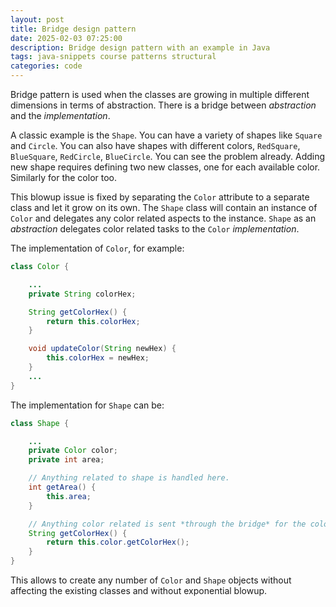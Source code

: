 ```yaml
---
layout: post
title: Bridge design pattern
date: 2025-02-03 07:25:00
description: Bridge design pattern with an example in Java
tags: java-snippets course patterns structural
categories: code
--- 
```


Bridge pattern is used when the classes are growing in multiple different dimensions in terms of abstraction.
There is a bridge between *abstraction* and the *implementation*.

A classic example is the `Shape`. You can have a variety of shapes like `Square` and `Circle`.
You can also have shapes with different colors, `RedSquare`, `BlueSquare`, `RedCircle`, `BlueCircle`.
You can see the problem already.
Adding new shape requires defining two new classes, one for each available color.
Similarly for the color too.

This blowup issue is fixed by separating the `Color` attribute to a separate class and let it grow on its own.
The `Shape` class will contain an instance of `Color` and delegates any color related aspects to the instance.
`Shape` as an *abstraction* delegates color related tasks to the `Color` *implementation*.

The implementation of `Color`, for example:

```java
class Color {

    ...
    private String colorHex;

    String getColorHex() {
        return this.colorHex;
    }

    void updateColor(String newHex) {
        this.colorHex = newHex;
    }
    ...
}
```

The implementation for `Shape` can be:

```java
class Shape {

    ...
    private Color color;
    private int area;

    // Anything related to shape is handled here.
    int getArea() {
        this.area;
    }

    // Anything color related is sent *through the bridge* for the color to handle.
    String getColorHex() {
        return this.color.getColorHex();
    }
}
```

This allows to create any number of `Color` and `Shape` objects without affecting the existing classes and without exponential blowup.

